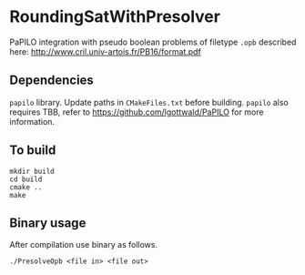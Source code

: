 # RoundingSatWithPresolver
PaPILO integration with pseudo boolean problems of filetype `.opb` described here: http://www.cril.univ-artois.fr/PB16/format.pdf
## Dependencies
`papilo` library. Update paths in `CMakeFiles.txt` before building. `papilo` also requires TBB, refer to https://github.com/lgottwald/PaPILO for more information.

## To build
```
mkdir build 
cd build 
cmake ..
make
```
## Binary usage
After compilation use binary as follows.
```
./PresolveOpb <file in> <file out>
```
